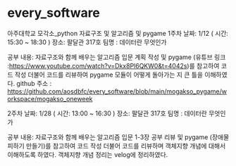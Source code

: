 # every_software
아주대학교 모각소_python 자료구조 및 알고리즘 및 pygame
1주차 
날짜: 1/12 ( 시간: 15:30 ~ 18:30 ) 
장소: 팔달관 317호
팀명 : 데이터란 무엇인가

공부 내용: 자료구조와 함께 배우는 알고리즘 입문 계획 작성 및 pygame (유튜브 링크 :https://www.youtube.com/watch?v=Dkx8Pl6QKW0&t=4042s)를 참고하여 코드 작성 더불어 코드를 리뷰하여 pygame 모듈이 어떻게 돌아가는 지 큰 틀을 이해하였다. 
github 주소 : https://github.com/aosdbfc/every_software/blob/main/mogakso_pygame/workspace/mogakso_oneweek


2주차 
날짜: 1/28 ( 시간: 13:00 ~ 16:30 ) 
장소: 팔달관 317호
팀명 : 데이터란 무엇인가

공부 내용: 자료구조와 함께 배우는 알고리즘 입문 1-3장 공부 리뷰 및 pygame (장애물 피하기 만들기)를 참고하여 코드 작성 더불어 코드를 리뷰하며 객체지향 개념에 대해서 이해하도록 하였다. 객체지향 개념 정리는 velog에 정리하였다. 

